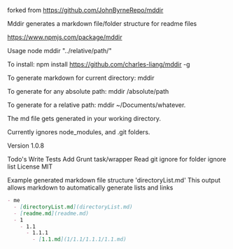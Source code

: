 forked from https://github.com/JohnByrneRepo/mddir

Mddir generates a markdown file/folder structure for readme files

https://www.npmjs.com/package/mddir

Usage
node mddir "../relative/path/"

To install: npm install https://github.com/charles-liang/mddir -g

To generate markdown for current directory: mddir

To generate for any absolute path: mddir /absolute/path

To generate for a relative path: mddir ~/Documents/whatever.

The md file gets generated in your working directory.

Currently ignores node_modules, and .git folders.

Version
1.0.8

Todo's
Write Tests
Add Grunt task/wrapper
Read git ignore for folder ignore list
License
MIT

Example generated markdown file structure 'directoryList.md'
This output allows markdown to automatically generate lists and links
``` markdown
- me
  - [directoryList.md](directoryList.md)
  - [readme.md](readme.md)
  - 1
    - 1.1
      - 1.1.1
        - [1.1.md](1/1.1/1.1.1/1.1.md)


```